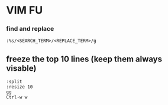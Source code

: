 # VIM FU

### find and replace 
```
:%s/<SEARCH_TERM>/<REPLACE_TERM>/g
```




## freeze the top 10 lines (keep them always visable)
```
:split
:resize 10
gg
Ctrl-w w
```